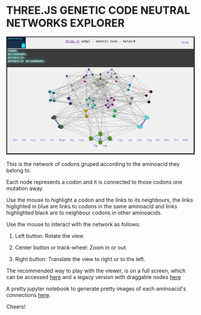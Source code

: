 # THREE.JS GENETIC CODE NEUTRAL NETWORKS EXPLORER

![alt text](https://github.com/calugo/RNA-NETS/blob/master/RNANET.png "CODONS NET")

This is the network of codons gruped according to the aminoacid they belong to.

Each node represents a codon and it is connected to those codons one mutation away.

Use the mouse to highlight a codon and the links to its neighbours, the links higlighted in blue are links to codons in the same aminoacid and links highlighted black are
 to neighbour codons in other aminoacids.
 
Use the mouse to interact with the network as follows:

1. Left button: Rotate the view.

2. Center button or track-wheel: Zoom in or out.

3. Right button: Translate the view to right or to the left.


The recommended way to play with the viewer, is on a full screen, which can be accessed <a href="https://calugo.github.io/RNA-NETS/" target="_blank">here</a> and a legacy version with draggable nodes  <a href="https://calugo.github.io/RNA-NETS/OLDNET" target="_blank">here</a>

A pretty jupyter notebook to generate pretty images of each aminoacid's connections [here](http://nbviewer.jupyter.org/github/calugo/RNA-NETS/blob/master/NOTEBOOKS/AMINOACIDS.ipynb).

Cheers!
